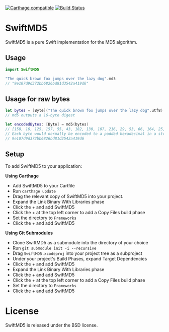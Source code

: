 [![Carthage compatible](https://img.shields.io/badge/Carthage-compatible-4BC51D.svg?style=flat)](https://github.com/Carthage/Carthage)
[![Build Status](https://travis-ci.org/mpurland/SwiftMD5.svg?branch=master)](https://travis-ci.org/mpurland/SwiftMD5)

SwiftMD5
========

SwiftMD5 is a pure Swift implementation for the MD5 algorithm.

Usage
-----

```swift
import SwiftMD5

"The quick brown fox jumps over the lazy dog".md5
// "9e107d9d372bb6826bd81d3542a419d6"
```

Usage for raw bytes
-------------------
```swift
let bytes = [Byte]("The quick brown fox jumps over the lazy dog".utf8)
// md5 outputs a 16-byte digest

let encodedBytes: [Byte] = md5(bytes)
// [158, 16, 125, 157, 55, 43, 182, 130, 107, 216, 29, 53, 66, 164, 25, 214]
// Each byte would normally be encoded to a padded hexadecimal in a string
// 9e107d9d372bb6826bd81d3542a419d6
```

Setup
-----

To add SwiftMD5 to your application:

**Using Carthage**

- Add SwiftMD5 to your Cartfile
- Run `carthage update`
- Drag the relevant copy of SwiftMD5 into your project.
- Expand the Link Binary With Libraries phase
- Click the + and add SwiftMD5
- Click the + at the top left corner to add a Copy Files build phase
- Set the directory to `Frameworks`
- Click the + and add SwiftMD5

**Using Git Submodules**

- Clone SwiftMD5 as a submodule into the directory of your choice
- Run `git submodule init -i --recursive`
- Drag `SwiftMD5.xcodeproj` into your project tree as a subproject
- Under your project's Build Phases, expand Target Dependencies
- Click the + and add SwiftMD5
- Expand the Link Binary With Libraries phase
- Click the + and add SwiftMD5
- Click the + at the top left corner to add a Copy Files build phase
- Set the directory to `Frameworks`
- Click the + and add SwiftMD5

License
=======

SwiftMD5 is released under the BSD license.
